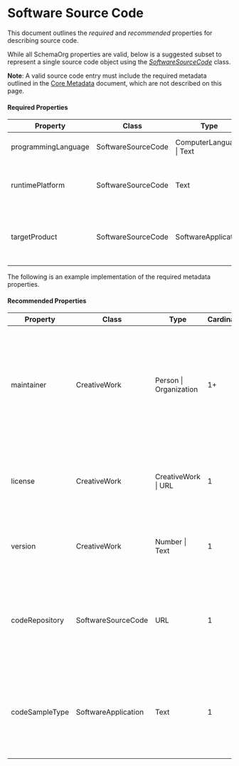 
# Software Source Code

This document outlines the *required* and *recommended* properties for
describing source code.

While all SchemaOrg properties are valid, below is a suggested subset to
represent a single source code object using the 
*[SoftwareSourceCode](https://schema.org/SoftwareSourceCode)* class.

**Note**: A valid source code entry must include the required metadata outlined
in the [Core Metadata](core.md) document, which are not
described on this page.

#### Required Properties
|Property|Class|Type|Cardinality|Description|
|---|---|---|---|---|
| programmingLanguage | SoftwareSourceCode | ComputerLanguage \| Text | 1+ | The computer programming language |
| runtimePlatform | SoftwareSourceCode | Text | 1+ | Runtime platform or script interpreter dependencies |
| targetProduct | SoftwareSourceCode | SoftwareApplication | 1+ | Target Operating System or Product to which the code applies |

The following is an example implementation of the required metadata
properties.





#### Recommended Properties
|Property|Class|Type|Cardinality|Description|
|---|---|---|---|---|
| maintainer | CreativeWork | Person \| Organization | 1+ |A maintainer is a Person or Organization that manages contributions to, and/or publication of, some (typically complex) artifact |
| license | CreativeWork | CreativeWork \| URL | 1 | A license document that applies to this content, typically indicated by URL |
| version | CreativeWork | Number \| Text | 1 | The version of the CreativeWork embodied by a specified resource |
| codeRepository | SoftwareSourceCode| URL | 1 | Link to the repository where the un-compiled, human readable code and related code is located |
| codeSampleType | SoftwareApplication | Text | 1 | 	What type of code sample: full (compile ready) solution, code snippet, inline code, scripts, template |
